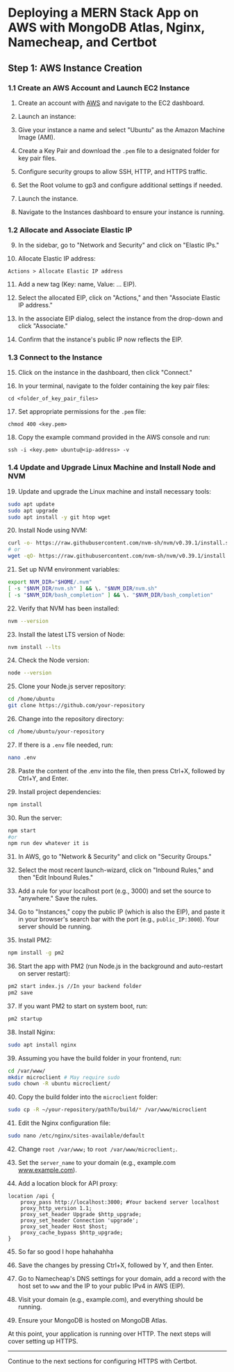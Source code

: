# Deploying a MERN Stack App on AWS with MongoDB Atlas, Nginx, Namecheap, and Certbot

## Step 1: AWS Instance Creation

### 1.1 Create an AWS Account and Launch EC2 Instance

1. Create an account with [AWS](https://aws.amazon.com/) and navigate to the EC2 dashboard.

2. Launch an instance:


3. Give your instance a name and select "Ubuntu" as the Amazon Machine Image (AMI).

4. Create a Key Pair and download the `.pem` file to a designated folder for key pair files.

5. Configure security groups to allow SSH, HTTP, and HTTPS traffic.

6. Set the Root volume to gp3 and configure additional settings if needed.

7. Launch the instance.

8. Navigate to the Instances dashboard to ensure your instance is running.

### 1.2 Allocate and Associate Elastic IP

9. In the sidebar, go to "Network and Security" and click on "Elastic IPs."

10. Allocate Elastic IP address:
 ```
 Actions > Allocate Elastic IP address
 ```

11. Add a new tag (Key: name, Value: ... EIP).

12. Select the allocated EIP, click on "Actions," and then "Associate Elastic IP address."

13. In the associate EIP dialog, select the instance from the drop-down and click "Associate."

14. Confirm that the instance's public IP now reflects the EIP.

### 1.3 Connect to the Instance

15. Click on the instance in the dashboard, then click "Connect."

16. In your terminal, navigate to the folder containing the key pair files:
 ```
 cd <folder_of_key_pair_files>
 ```

17. Set appropriate permissions for the `.pem` file:
 ```
 chmod 400 <key.pem>
 ```

18. Copy the example command provided in the AWS console and run:
 ```
 ssh -i <key.pem> ubuntu@<ip-address> -v
 ```

### 1.4 Update and Upgrade Linux Machine and Install Node and NVM

19. Update and upgrade the Linux machine and install necessary tools:
 ```bash
 sudo apt update
 sudo apt upgrade
 sudo apt install -y git htop wget
 ```

20. Install Node using NVM:
 ```bash
 curl -o- https://raw.githubusercontent.com/nvm-sh/nvm/v0.39.1/install.sh | bash
 # or
 wget -qO- https://raw.githubusercontent.com/nvm-sh/nvm/v0.39.1/install.sh | bash
 ```

21. Set up NVM environment variables:
 ```bash
 export NVM_DIR="$HOME/.nvm"
 [ -s "$NVM_DIR/nvm.sh" ] && \. "$NVM_DIR/nvm.sh"
 [ -s "$NVM_DIR/bash_completion" ] && \. "$NVM_DIR/bash_completion"
 ```

22. Verify that NVM has been installed:
 ```bash
 nvm --version
 ```

23. Install the latest LTS version of Node:
 ```bash
 nvm install --lts
 ```

24. Check the Node version:
 ```bash
 node --version
 ```

25. Clone your Node.js server repository:
 ```bash
 cd /home/ubuntu
 git clone https://github.com/your-repository
 ```

26. Change into the repository directory:
 ```bash
 cd /home/ubuntu/your-repository
 ```

27. If there is a `.env` file needed, run:
 ```bash
 nano .env
 ```

28. Paste the content of the .env into the file, then press Ctrl+X, followed by Ctrl+Y, and Enter.

29. Install project dependencies:
 ```bash
 npm install
 ```

30. Run the server:
 ```bash
 npm start
#or
npm run dev whatever it is
 ```

31. In AWS, go to "Network & Security" and click on "Security Groups."

32. Select the most recent launch-wizard, click on "Inbound Rules," and then "Edit Inbound Rules."

33. Add a rule for your localhost port (e.g., 3000) and set the source to "anywhere." Save the rules.

34. Go to "Instances," copy the public IP (which is also the EIP), and paste it in your browser's search bar with the port (e.g., `public_IP:3000`). Your server should be running.

35. Install PM2:
 ```bash
 npm install -g pm2
 ```

36. Start the app with PM2 (run Node.js in the background and auto-restart on server restart):
 ```bash
 pm2 start index.js //In your backend folder
 pm2 save
 ```

37. If you want PM2 to start on system boot, run:
 ```bash
 pm2 startup
 ```

38. Install Nginx:
 ```bash
 sudo apt install nginx
 ```

39. Assuming you have the build folder in your frontend, run:
 ```bash
 cd /var/www/
 mkdir microclient # May require sudo
 sudo chown -R ubuntu microclient/
 ```

40. Copy the build folder into the `microclient` folder:
 ```bash
 sudo cp -R ~/your-repository/pathTo/build/* /var/www/microclient
 ```

41. Edit the Nginx configuration file:
 ```bash
 sudo nano /etc/nginx/sites-available/default
 ```

42. Change `root /var/www;` to `root /var/www/microclient;`.

43. Set the `server_name` to your domain (e.g., example.com www.example.com).

44. Add a location block for API proxy:
 ```nginx
 location /api {
     proxy_pass http://localhost:3000; #Your backend server localhost
     proxy_http_version 1.1;
     proxy_set_header Upgrade $http_upgrade;
     proxy_set_header Connection 'upgrade';
     proxy_set_header Host $host;
     proxy_cache_bypass $http_upgrade;
 }
 ```

45. So far so good I hope hahahahha

46. Save the changes by pressing Ctrl+X, followed by Y, and then Enter.

47. Go to Namecheap's DNS settings for your domain, add a record with the host set to `www` and the IP to your public IPv4 in AWS (EIP).

48. Visit your domain (e.g., example.com), and everything should be running.

49. Ensure your MongoDB is hosted on MongoDB Atlas.

At this point, your application is running over HTTP. The next steps will cover setting up HTTPS.

---

Continue to the next sections for configuring HTTPS with Certbot.
